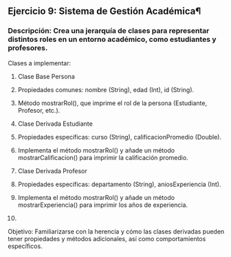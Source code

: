 ## Ejercicio 9: Sistema de Gestión Académica¶

### Descripción: Crea una jerarquía de clases para representar distintos roles en un entorno académico, como estudiantes y profesores.

Clases a implementar:

1. Clase Base Persona

2. Propiedades comunes: nombre (String), edad (Int), id (String).

3. Método mostrarRol(), que imprime el rol de la persona (Estudiante, Profesor, etc.).

4. Clase Derivada Estudiante

5. Propiedades específicas: curso (String), calificacionPromedio (Double).
   
6. Implementa el método mostrarRol() y añade un método mostrarCalificacion() para imprimir la calificación promedio.

7. Clase Derivada Profesor

8. Propiedades específicas: departamento (String), aniosExperiencia (Int).
   
9. Implementa el método mostrarRol() y añade un método mostrarExperiencia() para imprimir los años de experiencia.
10. 
Objetivo: Familiarizarse con la herencia y cómo las clases derivadas pueden tener propiedades y métodos adicionales, así como comportamientos específicos.
